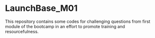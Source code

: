 # LaunchBase_M01
This repository contains some codes for challenging questions from first module of the bootcamp in an effort to promote training and resourcefulness.
